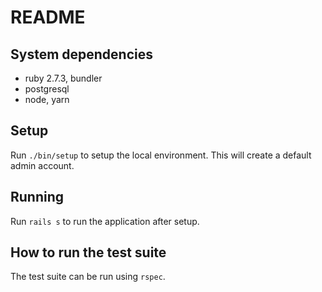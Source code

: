 # README

## System dependencies

* ruby 2.7.3, bundler
* postgresql
* node, yarn

## Setup

Run `./bin/setup` to setup the local environment. This will create a default admin account.

## Running

Run `rails s` to run the application after setup.

## How to run the test suite

The test suite can be run using `rspec`.
